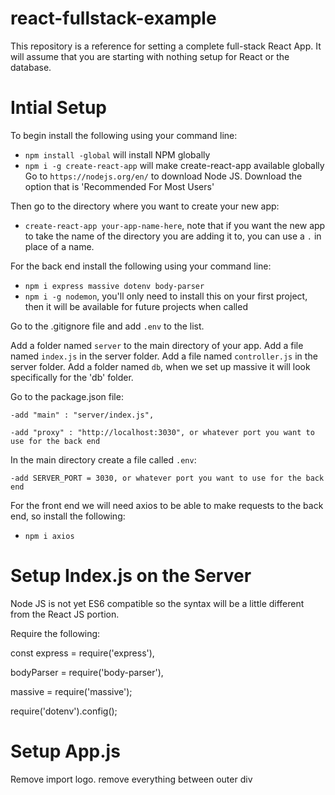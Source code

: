 # react-fullstack-example
This repository is a reference for setting a complete full-stack React App.  It will assume that you are starting with nothing setup for React or the database.
# Intial Setup
To begin install the following using your command line:
* `npm install -global` will install NPM globally
* `npm i -g create-react-app` will make create-react-app available globally
Go to `https://nodejs.org/en/` to download Node JS.  Download the option that is 'Recommended For Most Users'

Then go to the directory where you want to create your new app:
* `create-react-app your-app-name-here`, note that if you want the new app to take the name of the directory you are adding it to, you can use a `.` in place of a name.

For the back end install the following using your command line:
* `npm i express massive dotenv body-parser`
* `npm i -g nodemon`, you'll only need to install this on your first project, then it will be available for future projects when called

Go to the .gitignore file and add `.env` to the list.

Add a folder named `server` to the main directory of your app.
Add a file named `index.js` in the server folder.
Add a file named `controller.js` in the server folder.
Add a folder named `db`, when we set up massive it will look specifically for the 'db' folder.

Go to the package.json file:

    -add "main" : "server/index.js",

    -add "proxy" : "http://localhost:3030", or whatever port you want to use for the back end

In the main directory create a file called `.env`:

    -add SERVER_PORT = 3030, or whatever port you want to use for the back end

For the front end we will need axios to be able to make requests to the back end, so install the following:
* `npm i axios`

# Setup Index.js on the Server
Node JS is not yet ES6 compatible so the syntax will be a little different from the React JS portion.

Require the following:

const express = require('express'),

bodyParser = require('body-parser'),

massive = require('massive');

require('dotenv').config();

# Setup App.js
Remove import logo.
remove everything between outer div